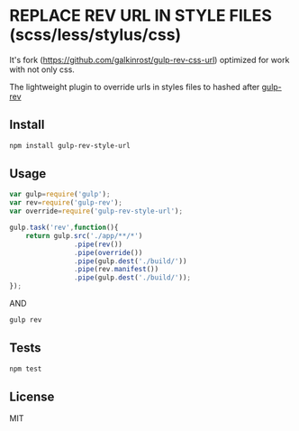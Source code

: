REPLACE REV URL IN STYLE FILES (scss/less/stylus/css)
=========

It's fork (https://github.com/galkinrost/gulp-rev-css-url) optimized for work with not only css.

The lightweight plugin to override urls in styles files to hashed after <a href="https://www.npmjs
.org/package/gulp-rev">gulp-rev</a>

Install
--
```sh
npm install gulp-rev-style-url
```

Usage
--

```javascript
var gulp=require('gulp');
var rev=require('gulp-rev');
var override=require('gulp-rev-style-url');

gulp.task('rev',function(){
    return gulp.src('./app/**/*')
                .pipe(rev())
                .pipe(override())
                .pipe(gulp.dest('./build/'))
                .pipe(rev.manifest())
                .pipe(gulp.dest('./build/'));
});

```
AND
```sh
gulp rev
```

Tests
--
```sh
npm test
```

License
----

MIT
